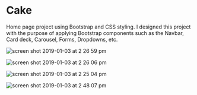 # Cake 
Home page project using Bootstrap and CSS styling.
I designed this project with the purpose of applying Bootstrap components such as the Navbar, Card deck, Carousel, Forms, Dropdowns, etc.

![screen shot 2019-01-03 at 2 26 59 pm](https://user-images.githubusercontent.com/22551193/50658026-17176200-0f66-11e9-862d-64d5473ed621.png)

![screen shot 2019-01-03 at 2 26 06 pm](https://user-images.githubusercontent.com/22551193/50658029-1aaae900-0f66-11e9-9a17-ab4456e74119.png)

![screen shot 2019-01-03 at 2 25 04 pm](https://user-images.githubusercontent.com/22551193/50658031-1bdc1600-0f66-11e9-9ef3-004c43a5882e.png)

![screen shot 2019-01-03 at 2 48 07 pm](https://user-images.githubusercontent.com/22551193/50658225-aa509780-0f66-11e9-9aa8-96aed10a59b6.png)


